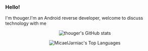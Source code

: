 ### Hello!

I'm thouger.I'm an Android reverse developer, welcome to discuss technology with me

<div align="center">
  
  <!-- https://github.com/anuraghazra/github-readme-stats -->
  ![thouger's GitHub stats](https://github-readme-stats.vercel.app/api?username=thouger&show_icons=true&theme=radical)

  ![MicaelJarniac's Top Languages](https://github-readme-stats.vercel.app/api/top-langs?username=thouger&show_icons=true&theme=radical)
</div>
